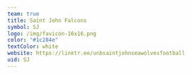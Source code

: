```yaml
---
team: true
title: Saint John Falcons
symbol: SJ
logo: /img/favicon-16x16.png
color: "#1c284e"
textColor: white
website: https://linktr.ee/unbsaintjohnseawolvesfootball
uid: SJ
---
```

